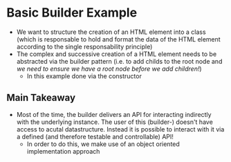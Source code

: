 # Basic Builder Example
+ We want to structure the creation of an HTML element into a class (which is responsable to hold and format the data of the HTML element according to the single responsability principle)
+ The complex and successive creation of a HTML element needs to be abstracted via the builder pattern (i.e. to add childs to the root node and *we need to ensure we have a root node before we add children!*)
	- In this example done via the constructor

## Main Takeaway
+ Most of the time, the builder delivers an API for interacting indirectly with the underlying instance. The user of this (builder-) doesn't have access to acutal datastructure. Instead it is possible to interact with it via a defined (and therefore testable and controllable) API!
	- In order to do this, we make use of an object oriented implementation approach

